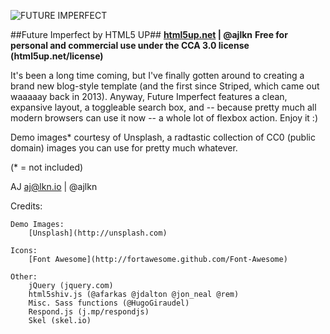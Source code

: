![FUTURE IMPERFECT](http://web.sudasuta.com/wp-content/uploads/sites/2/2016/08/html5up-s.jpg)

##Future Imperfect by HTML5 UP##
**[html5up.net](http://html5up.net) | @ajlkn**
**Free for personal and commercial use under the CCA 3.0 license (html5up.net/license)**


It's been a long time coming, but I've finally gotten around to creating a brand new
blog-style template (and the first since Striped, which came out waaaaay back in 2013).
Anyway, Future Imperfect features a clean, expansive layout, a toggleable search box,
and -- because pretty much all modern browsers can use it now -- a whole lot of flexbox
action. Enjoy it :)

Demo images* courtesy of Unsplash, a radtastic collection of CC0 (public domain) images
you can use for pretty much whatever.

(* = not included)

AJ
aj@lkn.io | @ajlkn


Credits:

	Demo Images:
		[Unsplash](http://unsplash.com)

	Icons:
		[Font Awesome](http://fortawesome.github.com/Font-Awesome)

	Other:
		jQuery (jquery.com)
		html5shiv.js (@afarkas @jdalton @jon_neal @rem)
		Misc. Sass functions (@HugoGiraudel)
		Respond.js (j.mp/respondjs)
		Skel (skel.io)
